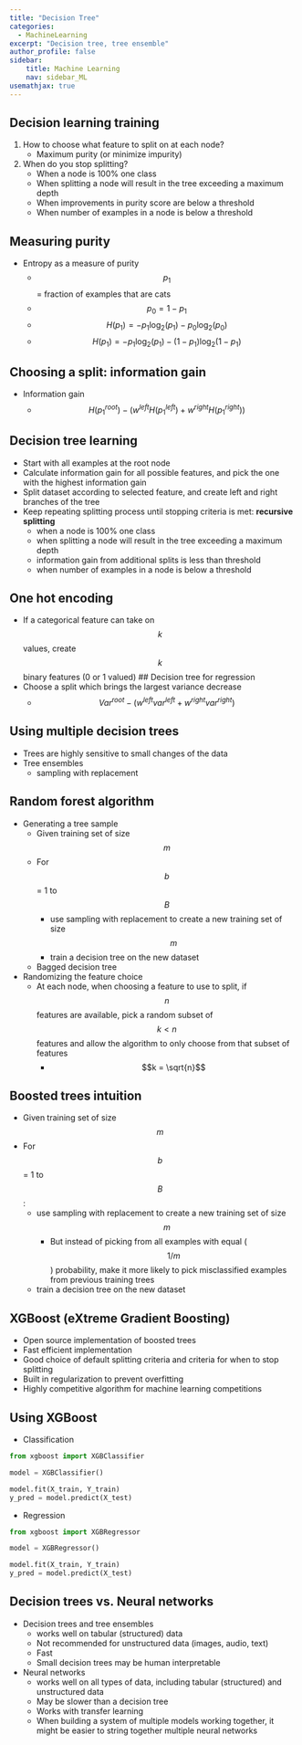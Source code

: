 ```yaml
---
title: "Decision Tree"
categories:
  - MachineLearning 
excerpt: "Decision tree, tree ensemble"
author_profile: false
sidebar:
    title: Machine Learning
    nav: sidebar_ML
usemathjax: true
---
```



## Decision learning training

1.  How to choose what feature to split on at each node?
    - Maximum purity (or minimize impurity)
2.  When do you stop splitting?
    - When a node is 100% one class
    - When splitting a node will result in the tree exceeding a maximum depth
    - When improvements in purity score are below a threshold
    - When number of examples in a node is below a threshold

## Measuring purity

- Entropy as a measure of purity
  - $$p_1$$ = fraction of examples that are cats
  - $$p_{0} = 1 - p_{1}$$
  - $$H(p_{1}) = -p_{1}\log_{2}(p_{1}) - p_{0}\log_{2}(p_{0})$$
  - $$H(p_{1}) = -p_{1}\log_{2}(p_{1}) - (1 - p_{1})\log_{2}(1 - p_{1})$$

## Choosing a split: information gain

- Information gain
  - $$H(p_{1}^{root}) - (w^{left}H(p_{1}^{left})+w^{right}H(p_{1}^{right}))$$

## Decision tree learning

- Start with all examples at the root node
- Calculate information gain for all possible features, and pick the one with the highest information gain
- Split dataset according to selected feature, and create left and right branches of the tree
- Keep repeating splitting process until stopping criteria is met: **recursive splitting**
  - when a node is 100% one class
  - when splitting a node will result in the tree exceeding a maximum depth
  - information gain from additional splits is less than threshold
  - when number of examples in a node is below a threshold

## One hot encoding

- If a categorical feature can take on $$k$$ values, create $$k$$ binary features (0 or 1 valued)
  \## Decision tree for regression
- Choose a split which brings the largest variance decrease
  - $$Var^{root} - (w^{left}var^{left}+w^{right}var^{right})$$

## Using multiple decision trees

- Trees are highly sensitive to small changes of the data
- Tree ensembles
  - sampling with replacement

## Random forest algorithm

- Generating a tree sample
  - Given training set of size $$m$$
  - For $$b$$ = 1 to $$B$$
    - use sampling with replacement to create a new training set of size $$m$$
    - train a decision tree on the new dataset
  - Bagged decision tree
- Randomizing the feature choice
  - At each node, when choosing a feature to use to split, if $$n$$ features are available, pick a random subset of $$k < n$$ features and allow the algorithm to only choose from that subset of features
    - $$k = \sqrt{n}$$

## Boosted trees intuition

- Given training set of size $$m$$
- For $$b$$ = 1 to $$B$$:
  - use sampling with replacement to create a new training set of size $$m$$
    - But instead of picking from all examples with equal ($$1/m$$) probability, make it more likely to pick misclassified examples from previous training trees
  - train a decision tree on the new dataset

## XGBoost (eXtreme Gradient Boosting)

- Open source implementation of boosted trees
- Fast efficient implementation
- Good choice of default splitting criteria and criteria for when to stop splitting
- Built in regularization to prevent overfitting
- Highly competitive algorithm for machine learning competitions

## Using XGBoost

- Classification

``` python
from xgboost import XGBClassifier

model = XGBClassifier()

model.fit(X_train, Y_train)
y_pred = model.predict(X_test)
```

- Regression

``` python
from xgboost import XGBRegressor

model = XGBRegressor()

model.fit(X_train, Y_train)
y_pred = model.predict(X_test)
```

## Decision trees vs. Neural networks

- Decision trees and tree ensembles
  - works well on tabular (structured) data
  - Not recommended for unstructured data (images, audio, text)
  - Fast
  - Small decision trees may be human interpretable
- Neural networks
  - works well on all types of data, including tabular (structured) and unstructured data
  - May be slower than a decision tree
  - Works with transfer learning
  - When building a system of multiple models working together, it might be easier to string together multiple neural networks
